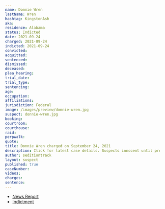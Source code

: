 ```yaml
---
name: Donnie Wren
lastName: Wren
hashtag: KingstonAsh
aka:
residence: Alabama
status: Indicted
date: 2021-09-24
charged: 2021-09-24
indicted: 2021-09-24
convicted:
acquitted:
sentenced:
dismissed:
deceased:
plea_hearing:
trial_date:
trial_type:
sentencing:
age:
occupation:
affiliations:
jurisdiction: Federal
image: /images/preview/donnie-wren.jpg
suspect: donnie-wren.jpg
booking:
courtroom:
courthouse:
raid:
perpwalk:
quote:
title: Donnie Wren charged on September 24, 2021
description: Click for latest case details. Suspects innocent until proven guilty.
author: seditiontrack
layout: suspect
published: true
caseNumber: 
videos:
charges:
sentence:
---
```

- [News Report](https://www.huffpost.com/entry/trump-capitol-riot-cops_n_615dbe0ae4b069a0b3b84316)
- [Indictment](https://extremism.gwu.edu/sites/g/files/zaxdzs2191/f/Donnie%20Duane%20Wren%20and%20Thomas%20Harlen%20Smith%20Indictment.pdf)
